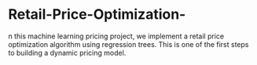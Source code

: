 # Retail-Price-Optimization-
n this machine learning pricing project, we implement a retail price optimization algorithm using regression trees. This is one of the first steps to building a dynamic pricing model.
